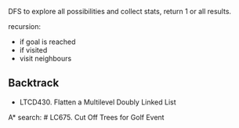 
DFS to explore all possibilities and collect stats, return 1 or all results.

recursion:
- if goal is reached
- if visited
- visit neighbours

## Backtrack



- LTCD430. Flatten a Multilevel Doubly Linked List

A* search: # LC675. Cut Off Trees for Golf Event



